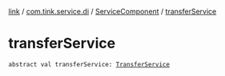 [link](../../index.md) / [com.tink.service.di](../index.md) / [ServiceComponent](index.md) / [transferService](./transfer-service.md)

# transferService

`abstract val transferService: `[`TransferService`](../../com.tink.service.transfer/-transfer-service/index.md)